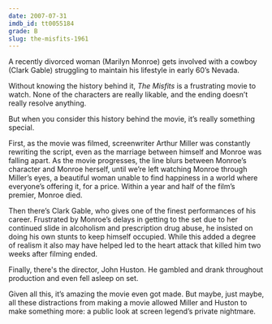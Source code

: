 ```yaml
---
date: 2007-07-31
imdb_id: tt0055184
grade: B
slug: the-misfits-1961
---
```


A recently divorced woman (Marilyn Monroe) gets involved with a cowboy (Clark Gable) struggling to maintain his lifestyle in early 60’s Nevada.

Without knowing the history behind it, _The Misfits_ is a frustrating movie to watch. None of the characters are really likable, and the ending doesn’t really resolve anything.

But when you consider this history behind the movie, it’s really something special.

First, as the movie was filmed, screenwriter Arthur Miller was constantly rewriting the script, even as the marriage between himself and Monroe was falling apart. As the movie progresses, the line blurs between Monroe’s character and Monroe herself, until we’re left watching Monroe through Miller’s eyes, a beautiful woman unable to find happiness in a world where everyone’s offering it, for a price. Within a year and half of the film’s premier, Monroe died.

Then there’s Clark Gable, who gives one of the finest performances of his career. Frustrated by Monroe’s delays in getting to the set due to her continued slide in alcoholism and prescription drug abuse, he insisted on doing his own stunts to keep himself occupied. While this added a degree of realism it also may have helped led to the heart attack that killed him two weeks after filming ended.

Finally, there's the director, John Huston. He gambled and drank throughout production and even fell asleep on set.

Given all this, it’s amazing the movie even got made. But maybe, just maybe, all these distractions from making a movie allowed Miller and Huston to make something more: a public look at screen legend’s private nightmare.
